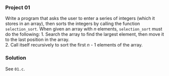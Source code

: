 ### Project 01

Write a program that asks the user to enter a series of integers (which it
stores in an array), then sorts the integers by calling the function
`selection_sort`. When given an array with _n_ elements, `selection_sort` must
do the following: 1. Search the array to find the largest element, then move it to the last
position in the array.  
 2. Call itself recursively to sort the first _n_ - 1 elements of the array.

### Solution

See `01.c`.
